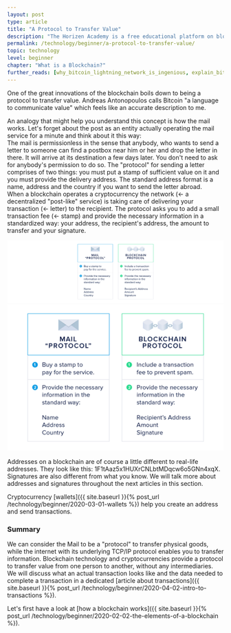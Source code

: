 ```yaml
---
layout: post
type: article
title: "A Protocol to Transfer Value"
description: "The Horizen Academy is a free educational platform on blockchain technology, cryptocurrency, and privacy. In this chapter you will compare blockchains as protocols to transfer money to the internet as a protocol to transfer information at a beginner level."
permalink: /technology/beginner/a-protocol-to-transfer-value/
topic: technology
level: beginner
chapter: "What is a Blockchain?"
further_reads: [why_bitcoin_lightning_network_is_ingenious, explain_bitcoin_like_im_five, money_as_language]
---
```


One of the great innovations of the blockchain boils down to being a protocol to transfer value. Andreas Antonopoulos calls Bitcoin "a language to communicate value" which feels like an accurate description to me.

An analogy that might help you understand this concept is how the mail works. Let's forget about the post as an entity actually operating the mail service for a minute and think about it this way:  
The mail is permissionless in the sense that anybody, who wants to send a letter to someone can find a postbox near him or her and drop the letter in there. It will arrive at its destination a few days later. You don't need to ask for anybody's permission to do so. The "protocol" for sending a letter comprises of two things: you must put a stamp of sufficient value on it and you must provide the delivery address. The standard address format is a name, address and the country if you want to send the letter abroad.  
When a blockchain operates a cryptocurrency the network (← a decentralized "post-like" service) is taking care of delivering your transaction (← letter) to the recipient. The protocol asks you to add a small transaction fee (← stamp) and provide the necessary information in a standardized way: your address, the recipient's address, the amount to transfer and your signature.

![Mail protocol](/assets/post_files/technology/beginner/a-protocol-to-transfer-value/mail_protocol_D.jpg)
![Mail protocol](/assets/post_files/technology/beginner/a-protocol-to-transfer-value/mail_protocol_M.jpg)

Addresses on a blockchain are of course a little different to real-life addresses. They look like this: 1F1tAaz5x1HUXrCNLbtMDqcw6o5GNn4xqX. 
Signatures are also different from what you know. We will talk more about addresses and signatures throughout the next articles in this section.

Cryptocurrency [wallets]({{ site.baseurl }}{% post_url /technology/beginner/2020-03-01-wallets %}) help you create an address and send transactions.

### Summary

We can consider the Mail to be a "protocol" to transfer physical goods, while the internet with its underlying TCP/IP protocol enables you to transfer information. Blockchain technology and cryptocurrencies provide a protocol to transfer value from one person to another, without any intermediaries. We will discuss what an actual transaction looks like and the data needed to complete a transaction in a dedicated [article about transactions]({{ site.baseurl }}{% post_url /technology/beginner/2020-04-02-intro-to-transactions %}).

Let's first have a look at [how a blockchain works]({{ site.baseurl }}{% post_url /technology/beginner/2020-02-02-the-elements-of-a-blockchain %}).

